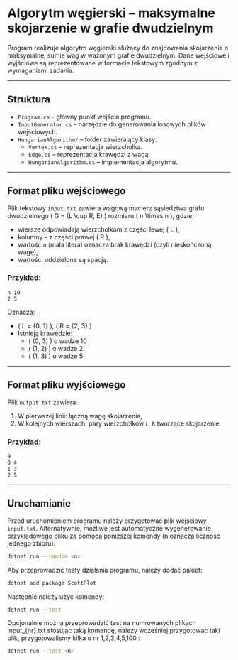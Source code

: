 # Algorytm węgierski – maksymalne skojarzenie w grafie dwudzielnym

Program realizuje algorytm węgierski służący do znajdowania skojarzenia o maksymalnej sumie wag w ważonym grafie dwudzielnym. Dane wejściowe i wyjściowe są reprezentowane w formacie tekstowym zgodnym z wymaganiami zadania.

---

## Struktura

- `Program.cs` – główny punkt wejścia programu.
- `InputGenerator.cs` – narzędzie do generowania losowych plików wejściowych.
- `HungarianAlgorithm/` – folder zawierający klasy:
  - `Vertex.cs` – reprezentacja wierzchołka.
  - `Edge.cs` – reprezentacja krawędzi z wagą.
  - `HungarianAlgorithm.cs` – implementacja algorytmu.

---

## Format pliku wejściowego

Plik tekstowy `input.txt` zawiera wagową macierz sąsiedztwa grafu dwudzielnego \( G = (L \cup R, E) \) rozmiaru \( n \times n \), gdzie:

- wiersze odpowiadają wierzchołkom z części lewej \( L \),
- kolumny – z części prawej \( R \),
- wartość `n` (mała litera) oznacza brak krawędzi (czyli nieskończoną wagę),
- wartości oddzielone są spacją.

### Przykład:

```
n 10
2 5
```

Oznacza:
- \( L = \{0, 1\} \), \( R = \{2, 3\} \)
- Istnieją krawędzie:
  - \( (0, 3) \) o wadze 10
  - \( (1, 2) \) o wadze 2
  - \( (1, 3) \) o wadze 5

---

## Format pliku wyjściowego

Plik `output.txt` zawiera:

1. W pierwszej linii: łączną wagę skojarzenia,
2. W kolejnych wierszach: pary wierzchołków `L R` tworzące skojarzenie.

### Przykład:

```
9
0 4
1 3
2 5
```

---

## Uruchamianie

Przed uruchomieniem programu należy przygotować plik wejściowy `input.txt`. Alternatywnie, możliwe jest automatyczne wygenerowanie przykładowego pliku za pomocą poniższej komendy (n oznacza liczność jednego zbioru):

```bash
dotnet run --random <n>
```

Aby przeprowadzić testy działania programu, należy dodać pakiet:

```bash
dotnet add package ScottPlot
```

Następnie należy użyć komendy:

```bash
dotnet run --test
```
Opcjonalnie można przeprowadzić test na numrowanych plikach input_{nr}.txt stosując taką komendę, należy wcześniej przygotowac taki plik, przygotowalismy kilka o nr 1,2,3,4,5,100 :

```bash
dotnet run --test <n>
```

